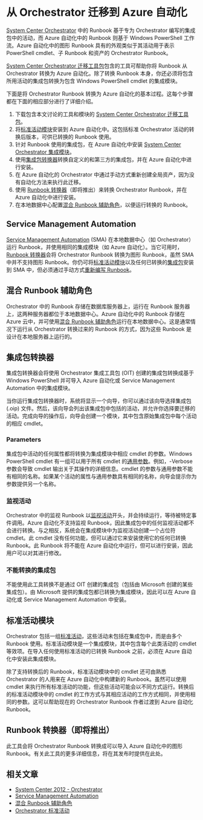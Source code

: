 <properties
   pageTitle="从 Orchestrator 迁移到 Azure 自动化 | Windows Azure"
   description="介绍如何将 Runbook 和集成包从 System Center Orchestrator 迁移到 Azure 自动化。"
   services="automation"
   documentationCenter=""
   authors="bwren"
   manager="stevenka"
   editor="tysonn" />
<tags
   ms.service="automation"
   ms.date="08/18/2015"
   wacn.date="" />


# 从 Orchestrator 迁移到 Azure 自动化

[System Center Orchestrator](http://technet.microsoft.com/zh-cn/library/hh237242.aspx) 中的 Runbook 基于专为 Orchestrator 编写的集成包中的活动，而 Azure 自动化中的 Runbook 则基于 Windows PowerShell 工作流。Azure 自动化中的图形 Runbook 具有的外观类似于其活动用于表示 PowerShell cmdlet、子 Runbook 和资产的 Orchestrator Runbook。

[System Center Orchestrator 迁移工具包](http://www.microsoft.com/download/details.aspx?id=47323&WT.mc_id=rss_alldownloads_all)包含的工具可帮助你将 Runbook 从 Orchestrator 转换为 Azure 自动化。除了转换 Runbook 本身，你还必须将包含所用活动的集成包转换为包含 Windows PowerShell cmdlet 的集成模块。

下面是将 Orchestrator Runbook 转换为 Azure 自动化的基本过程。这每个步骤都在下面的相应部分进行了详细介绍。

1.  下载包含本文讨论的工具和模块的 [System Center Orchestrator 迁移工具包](http://www.microsoft.com/download/details.aspx?id=47323&WT.mc_id=rss_alldownloads_all)。
2.  将[标准活动模块](#standard-activities-module)安装到 Azure 自动化中。这包括标准 Orchestrator 活动的转换后版本，可供已转换的 Runbook 使用。
2.  针对 Runbook 使用的集成包，在 Azure 自动化中安装 [System Center Orchestrator 集成模块](#system-center-orchestrator-integration-modules)。
3.  使用[集成包转换器](#integration-pack-converter)转换自定义的和第三方的集成包，并在 Azure 自动化中进行安装。
4.  在 Azure 自动化的 Orchestrator 中通过手动方式重新创建全局资产，因为没有自动化方法来执行此迁移。
5.  使用 [Runbook 转换器](#runbook-converter-coming-soon)（即将推出）来转换 Orchestrator Runbook，并在 Azure 自动化中进行安装。
6.  在本地数据中心配置[混合 Runbook 辅助角色](#hybrid-runbook-worker)，以便运行转换的 Runbook。

## Service Management Automation

[Service Management Automation](https://technet.microsoft.com/zh-cn/library/dn469260.aspx) (SMA) 在本地数据中心（如 Orchestrator）运行 Runbook，并使用相同的集成模块（如 Azure 自动化）。当它可用时，[Runbook 转换器](#runbookconverter)会将 Orchestrator Runbook 转换为图形 Runbook，虽然 SMA 中并不支持图形 Runbook。你仍可将[标准活动模块](#standardactivitiesmodule)以及任何已转换的[集成包](#integrationpackconverter)安装到 SMA 中，但必须通过手动方式[重新编写 Runbook](http://technet.microsoft.com/zh-cn/library/dn469262.aspx)。

## 混合 Runbook 辅助角色

Orchestrator 中的 Runbook 存储在数据库服务器上，运行在 Runbook 服务器上，这两种服务器都位于本地数据中心。Azure 自动化中的 Runbook 存储在 Azure 云中，并可使用[混合 Runbook 辅助角色](/documentation/articles/automation-hybrid-runbook-worker)运行在本地数据中心。这是通常情况下运行从 Orchestrator 转换过来的 Runbook 的方式，因为这些 Runbook 是设计在本地服务器上运行的。

## 集成包转换器

集成包转换器会将使用 Orchestrator 集成工具包 (OIT) 创建的集成包转换成基于 Windows PowerShell 并可导入 Azure 自动化或 Service Management Automation 中的集成模块。

当你运行集成包转换器时，系统将显示一个向导，你可以通过该向导选择集成包 (.oip) 文件。然后，该向导会列出该集成包中包括的活动，并允许你选择要迁移的活动。完成向导的操作后，向导会创建一个模块，其中包含原始集成包中每个活动的相应 cmdlet。


### Parameters

集成包中活动的任何属性都将转换为集成模块中相应 cmdlet 的参数。Windows PowerShell cmdlet 有一组可以用于所有 cmdlet 的[通用参数](http://technet.microsoft.com/zh-cn/library/hh847884.aspx)。例如，-Verbose 参数会导致 cmdlet 输出关于其操作的详细信息。cmdlet 的参数与通用参数不能有相同的名称。如果某个活动的属性与通用参数具有相同的名称，向导会提示你为参数提供另一个名称。

### 监视活动

Orchestrator 中的监视 Runbook 以[监视活动](http://technet.microsoft.com/zh-cn/library/hh403827.aspx)开头，并会持续运行，等待被特定事件调用。Azure 自动化不支持监视 Runbook，因此集成包中的任何监视活动都不会进行转换。与之相反，系统会在集成模块中为监视活动创建一个占位符 cmdlet。此 cmdlet 没有任何功能，但可以通过它来安装使用它的任何已转换 Runbook。此 Runbook 将不能在 Azure 自动化中运行，但可以进行安装，因此用户可以对其进行修改。

### 不能转换的集成包

不能使用此工具转换不是通过 OIT 创建的集成包（包括由 Microsoft 创建的某些集成包）。由 Microsoft 提供的集成包都已转换为集成模块，因此可以在 Azure 自动化或 Service Management Automation 中安装。


## 标准活动模块

Orchestrator 包括一组[标准活动](http://technet.microsoft.com/zh-cn/library/hh403832.aspx)，这些活动未包括在集成包中，而是由多个 Runbook 使用。标准活动模块是一个集成模块，其中包含每个此类活动的 cmdlet 等效项。在导入任何使用标准活动的已转换 Runbook 之前，必须在 Azure 自动化中安装此集成模块。

除了支持转换后的 Runbook，标准活动模块中的 cmdlet 还可由熟悉 Orchestrator 的人用来在 Azure 自动化中构建新的 Runbook。虽然可以使用 cmdlet 来执行所有标准活动的功能，但这些活动可能会以不同方式运行。转换后的标准活动模块中的 cmdlet 的工作方式与其相应活动的工作方式相同，并使用相同的参数。这可以帮助现在的 Orchestrator Runbook 作者过渡到 Azure 自动化 Runbook。

## Runbook 转换器（即将推出）

此工具会将 Orchestrator Runbook 转换成可以导入 Azure 自动化中的图形 Runbook。有关此工具的更多详细信息，将在其发布时提供在此处。

## 相关文章

- [System Center 2012 - Orchestrator](http://technet.microsoft.com/zh-cn/library/hh237242.aspx)
- [Service Management Automation](https://technet.microsoft.com/zh-cn/library/dn469260.aspx)
- [混合 Runbook 辅助角色](/documentation/articles/automation-hybrid-runbook-worker)
- [Orchestrator 标准活动](http://technet.microsoft.com/zh-cn/library/hh403832.aspx)

<!---HONumber=69-->